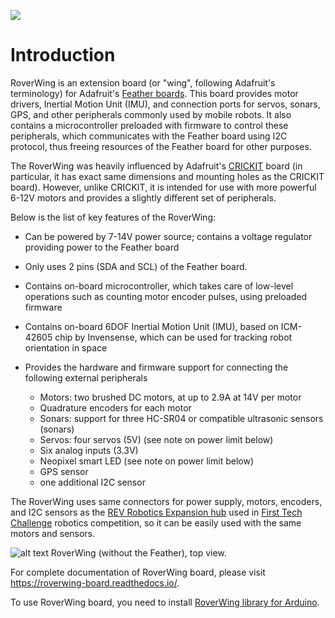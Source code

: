 
![](https://raw.githubusercontent.com/roverwing/RoverWingHardware/master/docs/images/roverwinglogo-pathconverted.png)

Introduction
============
RoverWing is an extension board  (or "wing", following Adafruit's terminology) for Adafruit's [Feather boards](https://www.adafruit.com/feather).
This board  provides motor drivers, Inertial Motion Unit (IMU), and connection ports for servos, sonars, GPS,
and other peripherals commonly used by mobile robots. It also contains a microcontroller preloaded with firmware
to control these peripherals, which communicates with the Feather board using I2C protocol, thus freeing resources
of the Feather board for other purposes.

The RoverWing was heavily influenced by Adafruit's [CRICKIT](https://www.adafruit.com/crickit) board
(in particular, it has exact same dimensions and  mounting holes as the CRICKIT board). However, unlike CRICKIT,
it is intended for use with more powerful 6-12V motors and provides a slightly different set of peripherals.

Below is the list of key features of the RoverWing:

* Can be powered by 7-14V power source; contains a voltage regulator providing power to the Feather board

* Only uses 2 pins (SDA and SCL) of the Feather board.

* Contains on-board microcontroller, which takes care of low-level operations such as counting motor encoder pulses, using preloaded firmware

* Contains on-board 6DOF  Inertial Motion Unit (IMU),  based on ICM-42605 chip
  by Invensense, which can be used for tracking robot orientation in space

* Provides the hardware and firmware support for connecting the following external peripherals

  - Motors: two brushed DC motors, at up to 2.9A at 14V per motor
  - Quadrature encoders for each motor
  - Sonars: support for three HC-SR04 or compatible ultrasonic sensors (sonars)
  - Servos: four servos (5V) (see note on power limit below)
  - Six analog inputs (3.3V)
  - Neopixel smart LED (see note on power limit below)
  - GPS  sensor
  - one  additional I2C sensor

The RoverWing uses same connectors for power supply, motors, encoders, and I2C
sensors as the [REV Robotics Expansion hub](http://www.revrobotics.com/rev-31-1153)  used in [First Tech Challenge](https://www.firstinspires.org/robotics/ftc)  robotics competition, so it can
be easily used with the same motors and sensors.

![alt text](https://raw.githubusercontent.com/roverwing/RoverWingHardware/master/docs/images/MainView.jpg)
   RoverWing (without the Feather), top view.

For complete documentation of RoverWing board, please visit https://roverwing-board.readthedocs.io/.

To use RoverWing board, you need to install [RoverWing library for Arduino](https://github.com/roverwing/RoverWingLibrary).

